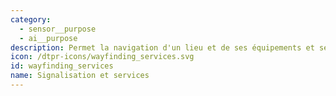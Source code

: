 ```yaml
---
category: 
  - sensor__purpose
  - ai__purpose
description: Permet la navigation d'un lieu et de ses équipements et services.
icon: /dtpr-icons/wayfinding_services.svg
id: wayfinding_services
name: Signalisation et services
---
```

